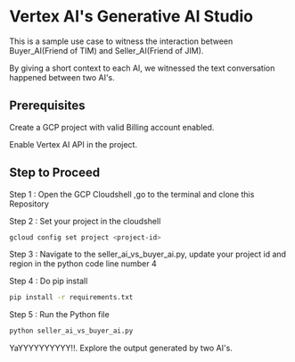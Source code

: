 # Vertex AI's Generative AI Studio

This is a sample use case to witness the interaction between Buyer\_AI(Friend of TIM) and Seller\_AI(Friend of JIM).

By giving a short context to each AI, we witnessed the text conversation happened between two AI's.

## Prerequisites

Create a GCP project with valid Billing account enabled.

Enable Vertex AI API in the project.

## Step to Proceed

Step 1 : Open the GCP Cloudshell ,go to the terminal and clone this Repository  

Step 2 : Set your project in the cloudshell

```BASH
gcloud config set project <project-id>
```

Step 3 : Navigate to the seller\_ai\_vs\_buyer\_ai.py, update your project id and region in the python code line number 4

Step 4 : Do pip install

```BASH
pip install -r requirements.txt
```

Step 5 : Run the Python file

```BASH
python seller_ai_vs_buyer_ai.py
```

YaYYYYYYYYYY!!. Explore the output generated by two AI's.

